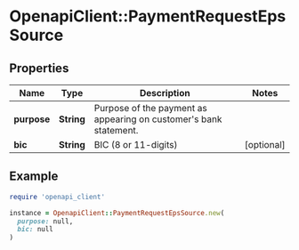 # OpenapiClient::PaymentRequestEpsSource

## Properties

| Name | Type | Description | Notes |
| ---- | ---- | ----------- | ----- |
| **purpose** | **String** | Purpose of the payment as appearing on customer&#39;s bank statement. |  |
| **bic** | **String** | BIC (8 or 11-digits) | [optional] |

## Example

```ruby
require 'openapi_client'

instance = OpenapiClient::PaymentRequestEpsSource.new(
  purpose: null,
  bic: null
)
```

